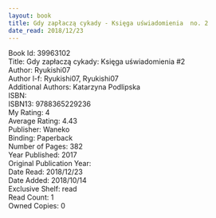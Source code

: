 ```yaml
---
layout: book
title: Gdy zapłaczą cykady - Księga uświadomienia  no. 2
date_read: 2018/12/23
---
```


Book Id: 39963102<br />
Title: Gdy zapłaczą cykady: Księga uświadomienia #2<br />
Author: Ryukishi07<br />
Author l-f: Ryukishi07, Ryukishi07<br />
Additional Authors: Katarzyna Podlipska<br />
ISBN: <br />
ISBN13: 9788365229236<br />
My Rating: 4<br />
Average Rating: 4.43<br />
Publisher: Waneko<br />
Binding: Paperback<br />
Number of Pages: 382<br />
Year Published: 2017<br />
Original Publication Year: <br />
Date Read: 2018/12/23<br />
Date Added: 2018/10/14<br />
Exclusive Shelf: read<br />
Read Count: 1<br />
Owned Copies: 0<br />

